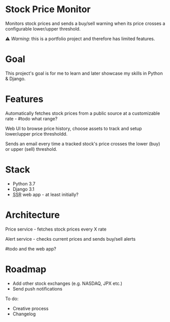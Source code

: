 # Stock Price Monitor

Monitors stock prices and sends a buy/sell warning when its price crosses a configurable lower/upper threshold.

⚠️ *Warning*: this is a portfolio project and therefore has limited features.

# Goal

This project's goal is for me to learn and later showcase my skills in Python & Django.

# Features

Automatically fetches stock prices from a public source at a customizable rate - #todo what range?

Web UI to browse price history, choose assets to track and setup lower/upper price thresholdd.

Sends an email every time a tracked stock's price crosses the lower (buy) or upper (sell) threshold.

# Stack

- Python 3.7
- Django 3.1
- <abbr title="Server-Side Rendering">SSR</abbr> web app - at least initially?

# Architecture

Price service - fetches stock prices every X rate

Alert service - checks current prices and sends buy/sell alerts

#todo and the web app?

# Roadmap

- Add other stock exchanges (e.g. NASDAQ, JPX etc.) 
- Send push notifications

To do:

- Creative process
- Changelog
